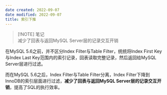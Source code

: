 ```yaml
---
date created: 2022-09-07
date modified: 2022-09-07
title: 索引下推
---
```

> [!NOTE] 笔记  
>  减少了回表与返回MySQL Server层的记录交互开销

在MySQL 5.6之前，并不区分Index Filter与Table Filter，统统将Index First Key与Index Last Key范围内的索引记录，回表读取完整记录，然后返回给MySQL Server层进行过滤。

而在MySQL 5.6之后，Index Filter与Table Filter分离，Index Filter下降到InnoDB的索引层面进行过滤，**减少了回表与返回MySQL Server层的记录交互开销**，提高了SQL的执行效率。
